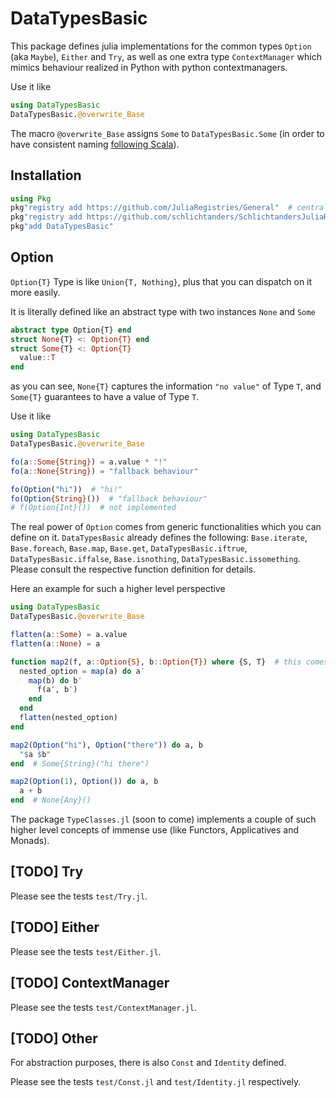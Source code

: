 # DataTypesBasic

This package defines julia implementations for the common types ``Option`` (aka ``Maybe``), ``Either`` and ``Try``, as well as one extra type `ContextManager` which mimics behaviour realized in Python with python contextmanagers.

Use it like
```julia
using DataTypesBasic
DataTypesBasic.@overwrite_Base
```
The macro `@overwrite_Base` assigns ``Some`` to `DataTypesBasic.Some` (in order to have consistent naming [following Scala](https://www.scala-lang.org/api/current/scala/Option.html)).

## Installation

```julia
using Pkg
pkg"registry add https://github.com/JuliaRegistries/General"  # central julia repository
pkg"registry add https://github.com/schlichtanders/SchlichtandersJuliaRegistry.jl"  # custom repository
pkg"add DataTypesBasic"
```

## Option

``Option{T}`` Type is like ``Union{T, Nothing}``, plus that you can dispatch on it more easily.

It is literally defined like an abstract type with two instances ``None`` and ``Some``
```julia
abstract type Option{T} end
struct None{T} <: Option{T} end
struct Some{T} <: Option{T}
  value::T
end
```
as you can see, ``None{T}`` captures the information ``"no value"`` of Type `T`, and  ``Some{T}`` guarantees to have
a value of Type `T`.

Use it like
```julia
using DataTypesBasic
DataTypesBasic.@overwrite_Base

fo(a::Some{String}) = a.value * "!"
fo(a::None{String}) = "fallback behaviour"

fo(Option("hi"))  # "hi!"
fo(Option{String}())  # "fallback behaviour"
# f(Option{Int}())  # not implemented
```

The real power of `Option` comes from generic functionalities which you can define on it. `DataTypesBasic` already defines the following:
`Base.iterate`, `Base.foreach`, `Base.map`, `Base.get`, `DataTypesBasic.iftrue`, `DataTypesBasic.iffalse`, `Base.isnothing`, `DataTypesBasic.issomething`. Please
consult the respective function definition for details.

Here an example for such a higher level perspective
```julia
using DataTypesBasic
DataTypesBasic.@overwrite_Base

flatten(a::Some) = a.value
flatten(a::None) = a

function map2(f, a::Option{S}, b::Option{T}) where {S, T}  # this comes
  nested_option = map(a) do a′
    map(b) do b′
      f(a′, b′)
    end
  end
  flatten(nested_option)
end

map2(Option("hi"), Option("there")) do a, b
  "$a $b"
end  # Some{String}("hi there")

map2(Option(1), Option()) do a, b
  a + b
end  # None{Any}()
```

The package ``TypeClasses.jl`` (soon to come) implements a couple of such higher level concepts of immense use
(like Functors, Applicatives and Monads).


## [TODO] Try

Please see the tests `test/Try.jl`.

## [TODO] Either

Please see the tests `test/Either.jl`.

## [TODO] ContextManager

Please see the tests `test/ContextManager.jl`.

## [TODO] Other

For abstraction purposes, there is also ``Const`` and ``Identity`` defined.

Please see the tests `test/Const.jl` and `test/Identity.jl` respectively.
